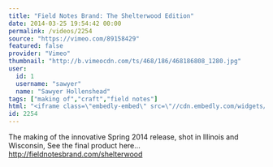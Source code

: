 ```yaml
---
title: "Field Notes Brand: The Shelterwood Edition"
date: 2014-03-25 19:54:42 00:00
permalink: /videos/2254
source: "https://vimeo.com/89158429"
featured: false
provider: "Vimeo"
thumbnail: "http://b.vimeocdn.com/ts/468/186/468186808_1280.jpg"
user:
  id: 1
  username: "sawyer"
  name: "Sawyer Hollenshead"
tags: ["making of","craft","field notes"]
html: "<iframe class=\"embedly-embed\" src=\"//cdn.embedly.com/widgets/media.html?src=http%3A%2F%2Fplayer.vimeo.com%2Fvideo%2F89158429&wmode=transparent&src_secure=1&url=http%3A%2F%2Fvimeo.com%2F89158429&image=http%3A%2F%2Fb.vimeocdn.com%2Fts%2F468%2F186%2F468186808_1280.jpg&key=daaebf4d9cdd46779200162d0ca86e20&type=text%2Fhtml&schema=vimeo\" width=\"1920\" height=\"810\" scrolling=\"no\" frameborder=\"0\" allowfullscreen></iframe>"
id: 2254
---
```


The making of the innovative Spring 2014 release, shot in Illinois and Wisconsin, See the final product here...
http://fieldnotesbrand.com/shelterwood